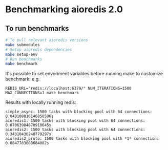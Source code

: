 # Benchmarking aioredis 2.0

## To run benchmarks

```bash
# To pull relevant aioredis versions
make submodules
# Setup aioredis dependencies
make setup-env
# Run benchmarks
make benchmark
```

It's possible to set envoriment variables before running make to customize benchmark:
e.g.
```
REDIS_URL="redis://localhost:6379/" NUM_ITERATIONS=1500 MAX_CONNECTIONS=1 make benchmark
```

Results with locally running redis:

```
simple_async: 1500 tasks with blocking pool with 64 connections: 0.048108816146850586s
aioredis1: 1500 tasks with blocking pool with 64 connections: 0.07063984870910645s
aioredis2: 1500 tasks with blocking pool with 64 connections: 0.34310436248779297s
aioredis2_proto: 1500 tasks with blocking pool with *1* connection: 0.0847783088684082s
```
